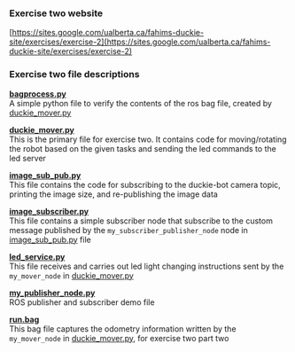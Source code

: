 ### Exercise two website
[https://sites.google.com/ualberta.ca/fahims-duckie-site/exercises/exercise-2](https://sites.google.com/ualberta.ca/fahims-duckie-site/exercises/exercise-2)
    

### Exercise two file descriptions

**[bagprocess.py](https://github.com/fahimfss/DuckieRepo503/blob/master/exercise_two/bagprocess.py)**   
A simple python file to verify the contents of the ros bag file, created by [duckie_mover.py](https://github.com/fahimfss/DuckieRepo503/blob/master/exercise_two/duckie_mover.py)

**[duckie_mover.py](https://github.com/fahimfss/DuckieRepo503/blob/master/exercise_two/duckie_mover.py)**   
This is the primary file for exercise two. It contains code for moving/rotating the robot based on the given tasks and sending the led commands to the led server

**[image_sub_pub.py](https://github.com/fahimfss/DuckieRepo503/blob/master/exercise_two/image_sub_pub.py)**   
This file contains the code for subscribing to the duckie-bot camera topic, printing the image size, and re-publishing the image data

**[image_subscriber.py](https://github.com/fahimfss/DuckieRepo503/blob/master/exercise_two/image_subscriber.py)**   
This file contains a simple subscriber node that subscribe to the custom message published by the `my_subscriber_publisher_node` node in
[image_sub_pub.py](https://github.com/fahimfss/DuckieRepo503/blob/master/exercise_two/image_sub_pub.py) file

**[led_service.py](https://github.com/fahimfss/DuckieRepo503/blob/master/exercise_two/led_service.py)**   
This file receives and carries out led light changing instructions sent by the `my_mover_node` in [duckie_mover.py](https://github.com/fahimfss/DuckieRepo503/blob/master/exercise_two/duckie_mover.py)

**[my_publisher_node.py](https://github.com/fahimfss/DuckieRepo503/blob/master/exercise_two/my_publisher_node.py)**   
ROS publisher and subscriber demo file 

**[run.bag](https://github.com/fahimfss/DuckieRepo503/blob/master/exercise_two/run.bag)**   
This bag file captures the odometry information written by the `my_mover_node` in [duckie_mover.py](https://github.com/fahimfss/DuckieRepo503/blob/master/exercise_two/duckie_mover.py), for exercise two part two
